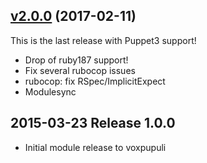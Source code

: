 ## [v2.0.0](https://github.com/voxpupuli/puppet-windows_power/tree/v2.0.0) (2017-02-11)

This is the last release with Puppet3 support!
* Drop of ruby187 support!
* Fix several rubocop issues
* rubocop: fix RSpec/ImplicitExpect
* Modulesync

## 2015-03-23 Release 1.0.0
- Initial module release to voxpupuli
